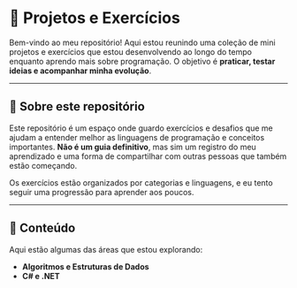 # 📂 Projetos e Exercícios

Bem-vindo ao meu repositório! Aqui estou reunindo uma coleção de mini projetos e exercícios que estou desenvolvendo ao longo do tempo enquanto aprendo mais sobre programação. O objetivo é **praticar, testar ideias e acompanhar minha evolução**.

---

## 🚀 Sobre este repositório

Este repositório é um espaço onde guardo exercícios e desafios que me ajudam a entender melhor as linguagens de programação e conceitos importantes. **Não é um guia definitivo**, mas sim um registro do meu aprendizado e uma forma de compartilhar com outras pessoas que também estão começando.

Os exercícios estão organizados por categorias e linguagens, e eu tento seguir uma progressão para aprender aos poucos. 

---

## 📌 Conteúdo

Aqui estão algumas das áreas que estou explorando:

-  **Algoritmos e Estruturas de Dados**
-  **C# e .NET**
